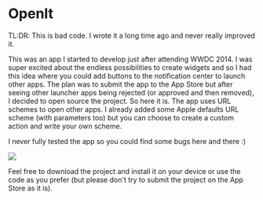OpenIt
======
TL:DR: This is bad code. I wrote it a long time ago and never really improved it.

This was an app I started to develop just after attending WWDC 2014. I was super excited about the endless possibilities to create widgets and so I had this idea where you could add buttons to the notification center to launch other apps. The plan was to submit the app to the App Store but after seeing other launcher apps being rejected (or approved and then removed), I decided to open source the project. So here it is.
The app uses URL schemes to open other apps. I already added some Apple defaults URL scheme (with parameters too) but you can choose to create a custom action and write your own scheme.

I never fully tested the app so you could find some bugs here and there :)

<img src="OpenItDemo.gif">

Feel free to download the project and install it on your device or use the code as you prefer (but please don't try to submit the project on the App Store as it is). 
